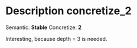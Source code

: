 # Description concretize_2

Semantic: **Stable**
Concretize: **2**

Interesting, because depth = 3 is needed.